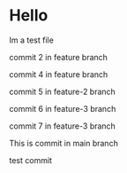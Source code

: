 # Hello

Im a test file

commit 2 in feature branch

commit 4 in feature branch

commit 5 in feature-2 branch

commit 6 in feature-3 branch

commit 7 in feature-3 branch

This is commit in main branch

test commit
